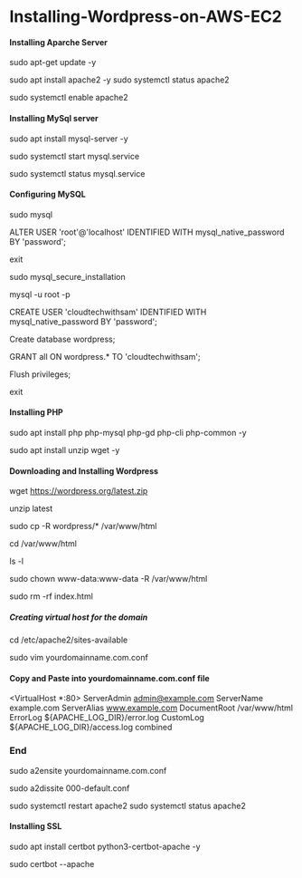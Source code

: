 # Installing-Wordpress-on-AWS-EC2


#### Installing Aparche Server ####
sudo apt-get update -y

sudo apt install apache2 -y
sudo systemctl status apache2

sudo systemctl enable apache2



#### Installing MySql server ####

sudo apt install mysql-server -y

sudo systemctl start mysql.service

sudo systemctl status mysql.service

   

#### Configuring MySQL ####

sudo mysql

ALTER USER 'root'@'localhost' IDENTIFIED WITH mysql_native_password BY 'password';

exit

sudo mysql_secure_installation

mysql -u root -p

CREATE USER 'cloudtechwithsam' IDENTIFIED WITH mysql_native_password BY 'password';

Create database wordpress;

GRANT all ON wordpress.* TO 'cloudtechwithsam';

Flush privileges;

exit


#### Installing PHP #####

sudo apt install php php-mysql php-gd php-cli php-common -y

sudo apt install unzip wget -y



#### Downloading and Installing Wordpress ####

wget https://wordpress.org/latest.zip

unzip latest

sudo cp -R wordpress/* /var/www/html

cd /var/www/html

ls -l

sudo chown www-data:www-data -R /var/www/html

sudo rm -rf index.html


##### Creating virtual host for the domain #####

cd /etc/apache2/sites-available 

sudo vim yourdomainname.com.conf


#### Copy and Paste into yourdomainname.com.conf file ####

<VirtualHost *:80>
    ServerAdmin admin@example.com
    ServerName example.com
    ServerAlias www.example.com
    DocumentRoot /var/www/html
    ErrorLog ${APACHE_LOG_DIR}/error.log
    CustomLog ${APACHE_LOG_DIR}/access.log combined
</VirtualHost>

### End ####


sudo a2ensite yourdomainname.com.conf

sudo a2dissite 000-default.conf

sudo systemctl restart apache2
sudo systemctl status apache2



#### Installing SSL ####

sudo apt install certbot python3-certbot-apache -y

sudo certbot --apache 
